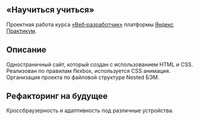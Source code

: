 ## «Научиться учиться»
Проектная работа курса [«Веб‑разработчик»](https://practicum.yandex.ru/web/ "Курс «Веб‑разработчик» — Яндекс Практикум") платформы [Яндекс Практикум](https://practicum.yandex.ru/ "Яндекс Практикум").
## Описание
Одностраничный сайт, который создан с использованием HTML и CSS.
Реализован по правилам flexbox, используется CSS анимация. Организация проекта по файловой структуре Nested БЭМ.
## Рефакторинг на будущее
Кроссбраузерность и адаптивность под различные устройства.
